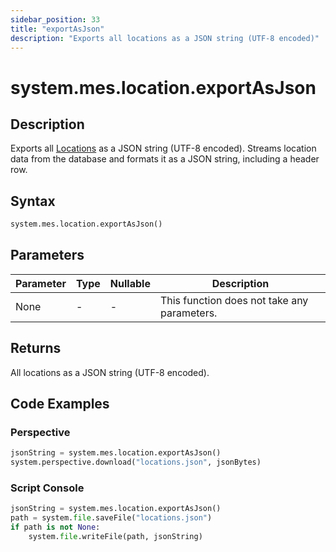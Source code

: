 ```yaml
---
sidebar_position: 33
title: "exportAsJson"
description: "Exports all locations as a JSON string (UTF-8 encoded)"
---
```


# system.mes.location.exportAsJson

## Description

Exports all [Locations](../../data-model/location-model/location) as a JSON string (UTF-8 encoded).
Streams location data from the database and formats it as a JSON string, including a header row.

## Syntax

```python
system.mes.location.exportAsJson()
```

## Parameters

| Parameter | Type | Nullable | Description                                 |
|-----------|------|----------|---------------------------------------------|
| None      | -    | -        | This function does not take any parameters. |

## Returns

All locations as a JSON string (UTF-8 encoded).

## Code Examples

### Perspective
```python
jsonString = system.mes.location.exportAsJson()
system.perspective.download("locations.json", jsonBytes)
```

### Script Console
```python
jsonString = system.mes.location.exportAsJson()
path = system.file.saveFile("locations.json")
if path is not None:
	system.file.writeFile(path, jsonString)
```